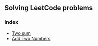 ## Solving LeetCode problems

### Index

- [Two sum](./leetcode/two_sum/README.md)
- [Add Two Numbers](./leetcode/add_two_numbers/README.md)